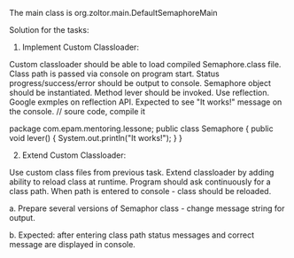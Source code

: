 The main class is org.zoltor.main.DefaultSemaphoreMain

Solution for the tasks:

1. Implement Custom Classloader:


Custom classloader should be able to load compiled Semaphore.class file. Class path is passed via console on program start. Status progress/success/error should be output to console.
Semaphore object should be instantiated. Method  lever should be invoked. Use reflection. Google exmples on reflection API.
Expected to see "It works!" message on the console.
// soure code, compile it

package com.epam.mentoring.lessone;
public class Semaphore {
    public void lever() {
        System.out.println("It works!");
    }
}

2. Extend Custom Classloader:

Use custom class files from previous task. Extend classloader by adding ability to reload class at runtime. Program should ask continuously for a class path. When path is entered to console - class should be reloaded.

a. Prepare several versions of Semaphor class - change message string for output.

b. Expected: after entering class path status messages and correct message are displayed in console.
